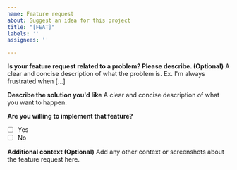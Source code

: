```yaml
---
name: Feature request
about: Suggest an idea for this project
title: "[FEAT]"
labels: ''
assignees: ''

---
```


**Is your feature request related to a problem? Please describe. (Optional)**
A clear and concise description of what the problem is. Ex. I'm always frustrated when [...]

**Describe the solution you'd like**
A clear and concise description of what you want to happen.

**Are you willing to implement that feature?**
- [ ] Yes
- [ ] No

**Additional context (Optional)**
Add any other context or screenshots about the feature request here.
